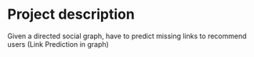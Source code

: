 # Project description
Given a directed social graph, have to predict missing links to recommend users (Link Prediction in graph)
